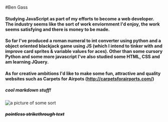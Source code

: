 #Ben Gass

#### Studying JavaScript as part of my efforts to become a web developer. The industry seems like the sort of work enviornment I'd enjoy, the work seems satisfying and there is money to be made.
#### So far I've produced a roman numeral to int converter using python and a object oriented blackjack game using JS (which I intend to tinker with and improve card sprites & variable values for aces). Other than some cursory Python and some more javascript I've also studied some HTML, CSS and am learning JQuery.
#### As for creative ambitions I'd like to make some fun, attractive and quality websites such as Carpets for Airpots (http://carpetsforairports.com/)

##### cool markdown stuff!
![a picture of some sort](http://lorempixel.com/400/300 "~~Possibly~~ Definitely some sort of image")

##### ~~pointless strikethrough text~~
